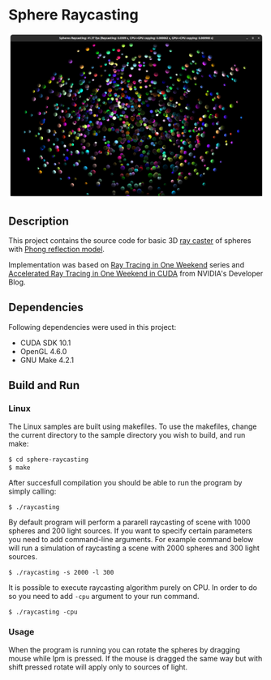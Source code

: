 # Sphere Raycasting

![Window screenshot](window.png)

## Description

This project contains the source code for basic 3D [ray caster](https://pl.wikipedia.org/wiki/Ray_casting) of spheres with [Phong reflection model](https://en.wikipedia.org/wiki/Phong_reflection_model).

Implementation was based on [Ray Tracing in One Weekend](https://raytracing.github.io/books/RayTracingInOneWeekend.html) series and [Accelerated Ray Tracing in One Weekend in CUDA](https://developer.nvidia.com/blog/accelerated-ray-tracing-cuda/) from NVIDIA's Developer Blog.

## Dependencies

Following dependencies were used in this project:

* CUDA SDK 10.1
* OpenGL 4.6.0
* GNU Make 4.2.1

## Build and Run
### Linux
The Linux samples are built using makefiles. To use the makefiles, change the current directory to the sample directory you wish to build, and run make:
```
$ cd sphere-raycasting
$ make
```
After succesfull compilation you should be able to run the program by simply calling:
```
$ ./raycasting
```
By default program will perform a pararell raycasting of scene with 1000 spheres and 200 light sources. If you want to specify certain parameters you need to add command-line arguments. For example command below will run a simulation of raycasting a scene with 2000 spheres and 300 light sources.
```
$ ./raycasting -s 2000 -l 300
```
It is possible to execute raycasting algorithm purely on CPU. In order to do so you need to add `-cpu` argument to your run command.
```
$ ./raycasting -cpu
```
### Usage
When the program is running you can rotate the spheres by dragging mouse while lpm is pressed. If the mouse is dragged the same way but with shift pressed rotate will apply only to sources of light.
